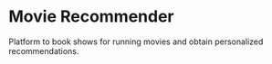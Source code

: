 
# Movie Recommender

Platform to book shows for running movies and obtain personalized
recommendations.

